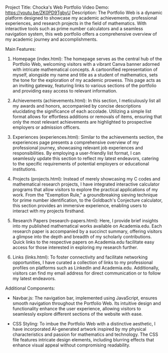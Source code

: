 Project Title: Chocka's Web Portfolio
Video Demo: https://youtu.be/ZK0PD9TgbyU
Description: The Portfolio Web is a dynamic platform designed to showcase my academic achievements, professional experiences, and research projects in the field of mathematics. With interactive tools such as prime number calculators and a seamless navigation system, this web portfolio offers a comprehensive overview of my academic journey and accomplishments.

Main Features:
1. Homepage (index.html):
The homepage serves as the central hub of the Portfolio Web, welcoming visitors with a vibrant Canva banner adorned with intricate mathematical concepts. A cartoonified representation of myself, alongside my name and title as a student of mathematics, sets the tone for the exploration of my academic prowess. This page acts as an inviting gateway, featuring links to various sections of the portfolio and providing easy access to relevant information.

2. Achievements (achievements.html):
In this section, I meticulously list all my awards and honors, accompanied by concise descriptions elucidating the significance of each accolade. Utilizing a simple list format allows for effortless additions or removals of items, ensuring that only the most relevant achievements are highlighted to prospective employers or admission officers.

3. Experiences (experiences.html):
Similar to the achievements section, the experiences page presents a comprehensive overview of my professional journey, showcasing relevant job experiences and responsibilities. By employing a user-friendly list format, I can seamlessly update this section to reflect my latest endeavors, catering to the specific requirements of potential employers or educational institutions.

4. Projects (projects.html):
Instead of merely showcasing my C codes and mathematical research projects, I have integrated interactive calculator programs that allow visitors to explore the practical applications of my work. From the "Exemption Rule," a groundbreaking sieving technique for prime number identification, to the Goldbach's Conjecture calculator, this section provides an immersive experience, enabling users to interact with my projects firsthand.

5. Research Papers (research-papers.html):
Here, I provide brief insights into my published mathematical works available on Academia.edu. Each research paper is accompanied by a succinct summary, offering visitors a glimpse into the depth and breadth of my scholarly contributions. Quick links to the respective papers on Academia.edu facilitate easy access for those interested in exploring my research further.

6. Links (links.html):
To foster connectivity and facilitate networking opportunities, I have curated a collection of links to my professional profiles on platforms such as LinkedIn and Academia.edu. Additionally, visitors can find my email address for direct communication or to follow my latest endeavors.

Additional Components:
- Navbar.js:
The navigation bar, implemented using JavaScript, ensures smooth navigation throughout the Portfolio Web. Its intuitive design and functionality enhance the user experience, allowing visitors to seamlessly explore different sections of the website with ease.

- CSS Styling:
To imbue the Portfolio Web with a distinctive aesthetic, I have incorporated AI-generated artwork inspired by my physical characteristics and passion for mathematics and technology. The CSS file features intricate design elements, including blurring effects that enhance visual appeal without compromising readability.


